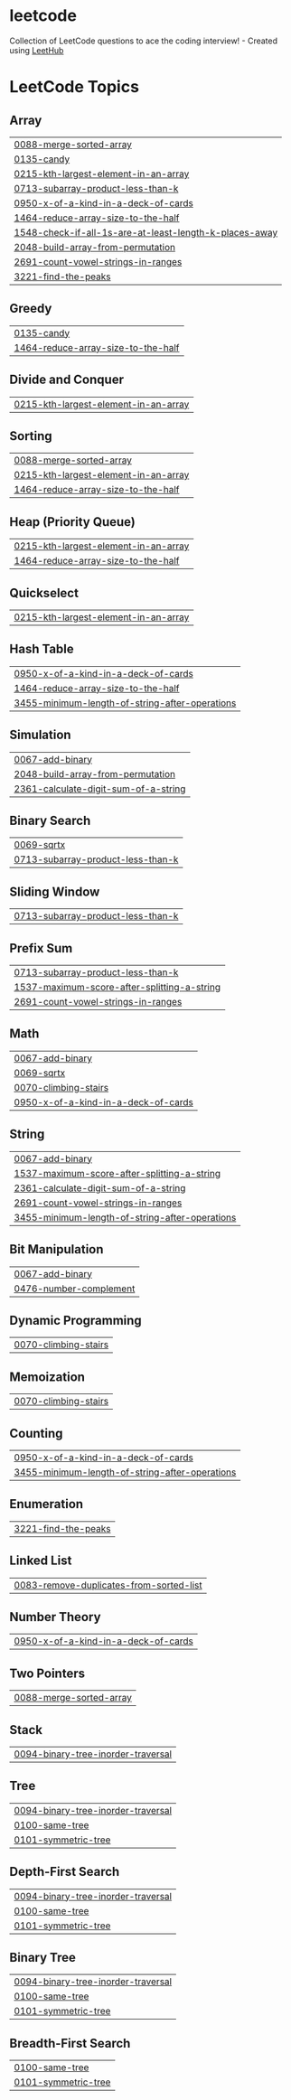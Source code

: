 # leetcode
Collection of LeetCode questions to ace the coding interview! - Created using [LeetHub](https://github.com/QasimWani/LeetHub)

<!---LeetCode Topics Start-->
# LeetCode Topics
## Array
|  |
| ------- |
| [0088-merge-sorted-array](https://github.com/abdessamad-chalouchi/leetcode/tree/master/0088-merge-sorted-array) |
| [0135-candy](https://github.com/abdessamad-chalouchi/leetcode/tree/master/0135-candy) |
| [0215-kth-largest-element-in-an-array](https://github.com/abdessamad-chalouchi/leetcode/tree/master/0215-kth-largest-element-in-an-array) |
| [0713-subarray-product-less-than-k](https://github.com/abdessamad-chalouchi/leetcode/tree/master/0713-subarray-product-less-than-k) |
| [0950-x-of-a-kind-in-a-deck-of-cards](https://github.com/abdessamad-chalouchi/leetcode/tree/master/0950-x-of-a-kind-in-a-deck-of-cards) |
| [1464-reduce-array-size-to-the-half](https://github.com/abdessamad-chalouchi/leetcode/tree/master/1464-reduce-array-size-to-the-half) |
| [1548-check-if-all-1s-are-at-least-length-k-places-away](https://github.com/abdessamad-chalouchi/leetcode/tree/master/1548-check-if-all-1s-are-at-least-length-k-places-away) |
| [2048-build-array-from-permutation](https://github.com/abdessamad-chalouchi/leetcode/tree/master/2048-build-array-from-permutation) |
| [2691-count-vowel-strings-in-ranges](https://github.com/abdessamad-chalouchi/leetcode/tree/master/2691-count-vowel-strings-in-ranges) |
| [3221-find-the-peaks](https://github.com/abdessamad-chalouchi/leetcode/tree/master/3221-find-the-peaks) |
## Greedy
|  |
| ------- |
| [0135-candy](https://github.com/abdessamad-chalouchi/leetcode/tree/master/0135-candy) |
| [1464-reduce-array-size-to-the-half](https://github.com/abdessamad-chalouchi/leetcode/tree/master/1464-reduce-array-size-to-the-half) |
## Divide and Conquer
|  |
| ------- |
| [0215-kth-largest-element-in-an-array](https://github.com/abdessamad-chalouchi/leetcode/tree/master/0215-kth-largest-element-in-an-array) |
## Sorting
|  |
| ------- |
| [0088-merge-sorted-array](https://github.com/abdessamad-chalouchi/leetcode/tree/master/0088-merge-sorted-array) |
| [0215-kth-largest-element-in-an-array](https://github.com/abdessamad-chalouchi/leetcode/tree/master/0215-kth-largest-element-in-an-array) |
| [1464-reduce-array-size-to-the-half](https://github.com/abdessamad-chalouchi/leetcode/tree/master/1464-reduce-array-size-to-the-half) |
## Heap (Priority Queue)
|  |
| ------- |
| [0215-kth-largest-element-in-an-array](https://github.com/abdessamad-chalouchi/leetcode/tree/master/0215-kth-largest-element-in-an-array) |
| [1464-reduce-array-size-to-the-half](https://github.com/abdessamad-chalouchi/leetcode/tree/master/1464-reduce-array-size-to-the-half) |
## Quickselect
|  |
| ------- |
| [0215-kth-largest-element-in-an-array](https://github.com/abdessamad-chalouchi/leetcode/tree/master/0215-kth-largest-element-in-an-array) |
## Hash Table
|  |
| ------- |
| [0950-x-of-a-kind-in-a-deck-of-cards](https://github.com/abdessamad-chalouchi/leetcode/tree/master/0950-x-of-a-kind-in-a-deck-of-cards) |
| [1464-reduce-array-size-to-the-half](https://github.com/abdessamad-chalouchi/leetcode/tree/master/1464-reduce-array-size-to-the-half) |
| [3455-minimum-length-of-string-after-operations](https://github.com/abdessamad-chalouchi/leetcode/tree/master/3455-minimum-length-of-string-after-operations) |
## Simulation
|  |
| ------- |
| [0067-add-binary](https://github.com/abdessamad-chalouchi/leetcode/tree/master/0067-add-binary) |
| [2048-build-array-from-permutation](https://github.com/abdessamad-chalouchi/leetcode/tree/master/2048-build-array-from-permutation) |
| [2361-calculate-digit-sum-of-a-string](https://github.com/abdessamad-chalouchi/leetcode/tree/master/2361-calculate-digit-sum-of-a-string) |
## Binary Search
|  |
| ------- |
| [0069-sqrtx](https://github.com/abdessamad-chalouchi/leetcode/tree/master/0069-sqrtx) |
| [0713-subarray-product-less-than-k](https://github.com/abdessamad-chalouchi/leetcode/tree/master/0713-subarray-product-less-than-k) |
## Sliding Window
|  |
| ------- |
| [0713-subarray-product-less-than-k](https://github.com/abdessamad-chalouchi/leetcode/tree/master/0713-subarray-product-less-than-k) |
## Prefix Sum
|  |
| ------- |
| [0713-subarray-product-less-than-k](https://github.com/abdessamad-chalouchi/leetcode/tree/master/0713-subarray-product-less-than-k) |
| [1537-maximum-score-after-splitting-a-string](https://github.com/abdessamad-chalouchi/leetcode/tree/master/1537-maximum-score-after-splitting-a-string) |
| [2691-count-vowel-strings-in-ranges](https://github.com/abdessamad-chalouchi/leetcode/tree/master/2691-count-vowel-strings-in-ranges) |
## Math
|  |
| ------- |
| [0067-add-binary](https://github.com/abdessamad-chalouchi/leetcode/tree/master/0067-add-binary) |
| [0069-sqrtx](https://github.com/abdessamad-chalouchi/leetcode/tree/master/0069-sqrtx) |
| [0070-climbing-stairs](https://github.com/abdessamad-chalouchi/leetcode/tree/master/0070-climbing-stairs) |
| [0950-x-of-a-kind-in-a-deck-of-cards](https://github.com/abdessamad-chalouchi/leetcode/tree/master/0950-x-of-a-kind-in-a-deck-of-cards) |
## String
|  |
| ------- |
| [0067-add-binary](https://github.com/abdessamad-chalouchi/leetcode/tree/master/0067-add-binary) |
| [1537-maximum-score-after-splitting-a-string](https://github.com/abdessamad-chalouchi/leetcode/tree/master/1537-maximum-score-after-splitting-a-string) |
| [2361-calculate-digit-sum-of-a-string](https://github.com/abdessamad-chalouchi/leetcode/tree/master/2361-calculate-digit-sum-of-a-string) |
| [2691-count-vowel-strings-in-ranges](https://github.com/abdessamad-chalouchi/leetcode/tree/master/2691-count-vowel-strings-in-ranges) |
| [3455-minimum-length-of-string-after-operations](https://github.com/abdessamad-chalouchi/leetcode/tree/master/3455-minimum-length-of-string-after-operations) |
## Bit Manipulation
|  |
| ------- |
| [0067-add-binary](https://github.com/abdessamad-chalouchi/leetcode/tree/master/0067-add-binary) |
| [0476-number-complement](https://github.com/abdessamad-chalouchi/leetcode/tree/master/0476-number-complement) |
## Dynamic Programming
|  |
| ------- |
| [0070-climbing-stairs](https://github.com/abdessamad-chalouchi/leetcode/tree/master/0070-climbing-stairs) |
## Memoization
|  |
| ------- |
| [0070-climbing-stairs](https://github.com/abdessamad-chalouchi/leetcode/tree/master/0070-climbing-stairs) |
## Counting
|  |
| ------- |
| [0950-x-of-a-kind-in-a-deck-of-cards](https://github.com/abdessamad-chalouchi/leetcode/tree/master/0950-x-of-a-kind-in-a-deck-of-cards) |
| [3455-minimum-length-of-string-after-operations](https://github.com/abdessamad-chalouchi/leetcode/tree/master/3455-minimum-length-of-string-after-operations) |
## Enumeration
|  |
| ------- |
| [3221-find-the-peaks](https://github.com/abdessamad-chalouchi/leetcode/tree/master/3221-find-the-peaks) |
## Linked List
|  |
| ------- |
| [0083-remove-duplicates-from-sorted-list](https://github.com/abdessamad-chalouchi/leetcode/tree/master/0083-remove-duplicates-from-sorted-list) |
## Number Theory
|  |
| ------- |
| [0950-x-of-a-kind-in-a-deck-of-cards](https://github.com/abdessamad-chalouchi/leetcode/tree/master/0950-x-of-a-kind-in-a-deck-of-cards) |
## Two Pointers
|  |
| ------- |
| [0088-merge-sorted-array](https://github.com/abdessamad-chalouchi/leetcode/tree/master/0088-merge-sorted-array) |
## Stack
|  |
| ------- |
| [0094-binary-tree-inorder-traversal](https://github.com/abdessamad-chalouchi/leetcode/tree/master/0094-binary-tree-inorder-traversal) |
## Tree
|  |
| ------- |
| [0094-binary-tree-inorder-traversal](https://github.com/abdessamad-chalouchi/leetcode/tree/master/0094-binary-tree-inorder-traversal) |
| [0100-same-tree](https://github.com/abdessamad-chalouchi/leetcode/tree/master/0100-same-tree) |
| [0101-symmetric-tree](https://github.com/abdessamad-chalouchi/leetcode/tree/master/0101-symmetric-tree) |
## Depth-First Search
|  |
| ------- |
| [0094-binary-tree-inorder-traversal](https://github.com/abdessamad-chalouchi/leetcode/tree/master/0094-binary-tree-inorder-traversal) |
| [0100-same-tree](https://github.com/abdessamad-chalouchi/leetcode/tree/master/0100-same-tree) |
| [0101-symmetric-tree](https://github.com/abdessamad-chalouchi/leetcode/tree/master/0101-symmetric-tree) |
## Binary Tree
|  |
| ------- |
| [0094-binary-tree-inorder-traversal](https://github.com/abdessamad-chalouchi/leetcode/tree/master/0094-binary-tree-inorder-traversal) |
| [0100-same-tree](https://github.com/abdessamad-chalouchi/leetcode/tree/master/0100-same-tree) |
| [0101-symmetric-tree](https://github.com/abdessamad-chalouchi/leetcode/tree/master/0101-symmetric-tree) |
## Breadth-First Search
|  |
| ------- |
| [0100-same-tree](https://github.com/abdessamad-chalouchi/leetcode/tree/master/0100-same-tree) |
| [0101-symmetric-tree](https://github.com/abdessamad-chalouchi/leetcode/tree/master/0101-symmetric-tree) |
<!---LeetCode Topics End-->